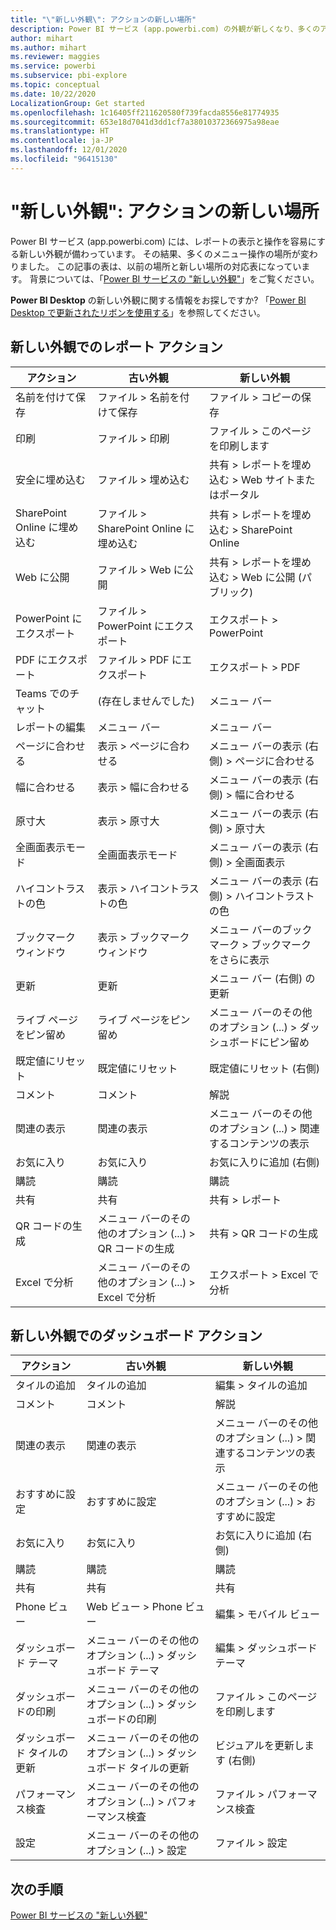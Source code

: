 ```yaml
---
title: "\"新しい外観\": アクションの新しい場所"
description: Power BI サービス (app.powerbi.com) の外観が新しくなり、多くのアクションの場所が変わりました。 この記事には、以前の場所と新しい場所の対応表を記載しています。
author: mihart
ms.author: mihart
ms.reviewer: maggies
ms.service: powerbi
ms.subservice: pbi-explore
ms.topic: conceptual
ms.date: 10/22/2020
LocalizationGroup: Get started
ms.openlocfilehash: 1c16405ff211620580f739facda8556e81774935
ms.sourcegitcommit: 653e18d7041d3dd1cf7a38010372366975a98eae
ms.translationtype: HT
ms.contentlocale: ja-JP
ms.lasthandoff: 12/01/2020
ms.locfileid: "96415130"
---
```

# <a name="the-new-look-where-did-the-actions-go"></a>"新しい外観": アクションの新しい場所

Power BI サービス (app.powerbi.com) には、レポートの表示と操作を容易にする新しい外観が備わっています。 その結果、多くのメニュー操作の場所が変わりました。 この記事の表は、以前の場所と新しい場所の対応表になっています。 背景については、「[Power BI サービスの "新しい外観"](service-new-look.md)」をご覧ください。

**Power BI Desktop** の新しい外観に関する情報をお探しですか?  「[Power BI Desktop で更新されたリボンを使用する](../create-reports/desktop-ribbon.md)」を参照してください。

## <a name="report-actions-in-the-new-look"></a>新しい外観でのレポート アクション

|アクション  |古い外観 |新しい外観  |
|---------|---------|---------|
| 名前を付けて保存 | ファイル > 名前を付けて保存  | ファイル > コピーの保存 |
| 印刷 | ファイル > 印刷 | ファイル > このページを印刷します |
| 安全に埋め込む | ファイル > 埋め込む | 共有 > レポートを埋め込む > Web サイトまたはポータル |
| SharePoint Online に埋め込む | ファイル > SharePoint Online に埋め込む | 共有 > レポートを埋め込む > SharePoint Online |
| Web に公開 | ファイル > Web に公開 | 共有 > レポートを埋め込む > Web に公開 (パブリック) |
| PowerPoint にエクスポート | ファイル > PowerPoint にエクスポート | エクスポート > PowerPoint |
| PDF にエクスポート | ファイル > PDF にエクスポート | エクスポート > PDF |
| Teams でのチャット | (存在しませんでした) | メニュー バー |
|レポートの編集  | メニュー バー   | メニュー バー |
| ページに合わせる | 表示 > ページに合わせる | メニュー バーの表示 (右側) > ページに合わせる |
| 幅に合わせる | 表示 > 幅に合わせる | メニュー バーの表示 (右側) > 幅に合わせる |
| 原寸大 | 表示 > 原寸大 | メニュー バーの表示 (右側) > 原寸大 |
| 全画面表示モード | 全画面表示モード | メニュー バーの表示 (右側) > 全画面表示 |
| ハイコントラストの色 | 表示 > ハイコントラストの色 | メニュー バーの表示 (右側) > ハイコントラストの色 |
| ブックマーク ウィンドウ | 表示 > ブックマーク ウィンドウ |  メニュー バーのブックマーク > ブックマークをさらに表示 |
| 更新 | 更新 | メニュー バー (右側) の更新 |
| ライブ ページをピン留め | ライブ ページをピン留め | メニュー バーのその他のオプション (...) > ダッシュボードにピン留め |
| 既定値にリセット | 既定値にリセット | 既定値にリセット (右側) |
| コメント | コメント | 解説 |
| 関連の表示 | 関連の表示 | メニュー バーのその他のオプション (...) > 関連するコンテンツの表示 |
| お気に入り | お気に入り | お気に入りに追加 (右側) |
| 購読 | 購読 |購読 |
| 共有 | 共有 | 共有 > レポート |
| QR コードの生成 | メニュー バーのその他のオプション (...) > QR コードの生成 | 共有 > QR コードの生成 |
| Excel で分析 | メニュー バーのその他のオプション (...) > Excel で分析 | エクスポート > Excel で分析 |


## <a name="dashboard-actions-in-the-new-look"></a>新しい外観でのダッシュボード アクション

|アクション  |古い外観  |新しい外観  |
|---------|---------|---------|
| タイルの追加 | タイルの追加 | 編集 > タイルの追加 |
| コメント | コメント | 解説 |
| 関連の表示 | 関連の表示 | メニュー バーのその他のオプション (...) > 関連するコンテンツの表示 |
| おすすめに設定 | おすすめに設定| メニュー バーのその他のオプション (...) > おすすめに設定|
| お気に入り | お気に入り | お気に入りに追加 (右側) |
| 購読 | 購読 |購読 |
| 共有 | 共有 | 共有 |
| Phone ビュー | Web ビュー > Phone ビュー | 編集 > モバイル ビュー |
| ダッシュボード テーマ | メニュー バーのその他のオプション (...) > ダッシュボード テーマ | 編集 > ダッシュボード テーマ |
| ダッシュボードの印刷 | メニュー バーのその他のオプション (...) > ダッシュボードの印刷 | ファイル > このページを印刷します |
| ダッシュボード タイルの更新 | メニュー バーのその他のオプション (...) > ダッシュボード タイルの更新 | ビジュアルを更新します (右側) |
| パフォーマンス検査 | メニュー バーのその他のオプション (...) > パフォーマンス検査 | ファイル > パフォーマンス検査 |
| 設定 | メニュー バーのその他のオプション (...) > 設定 | ファイル > 設定 |

## <a name="next-steps"></a>次の手順

[Power BI サービスの "新しい外観"](service-new-look.md)
